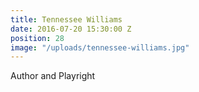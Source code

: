 ```yaml
---
title: Tennessee Williams
date: 2016-07-20 15:30:00 Z
position: 28
image: "/uploads/tennessee-williams.jpg"
---
```


Author and Playright
